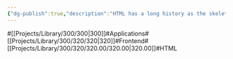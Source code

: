 ```yaml
---
{"dg-publish":true,"description":"HTML has a long history as the skeleton of the frontend and works on almost every webpage. It's the base of the front end, and with the help of plugins and such, you can build a site using HTML alone.","permalink":"/projects/library/300/320/320-00/320-00/","dgPassFrontmatter":true,"noteIcon":"0","created":"2024-02-21T12:25:39.782+09:00","updated":"2024-06-20T02:32:42.726+09:00"}
---
```


#[[Projects/Library/300/300\|300]]#Applications#[[Projects/Library/300/320/320\|320]]#Frontend#[[Projects/Library/300/320/320.00/320.00\|320.00]]#HTML


